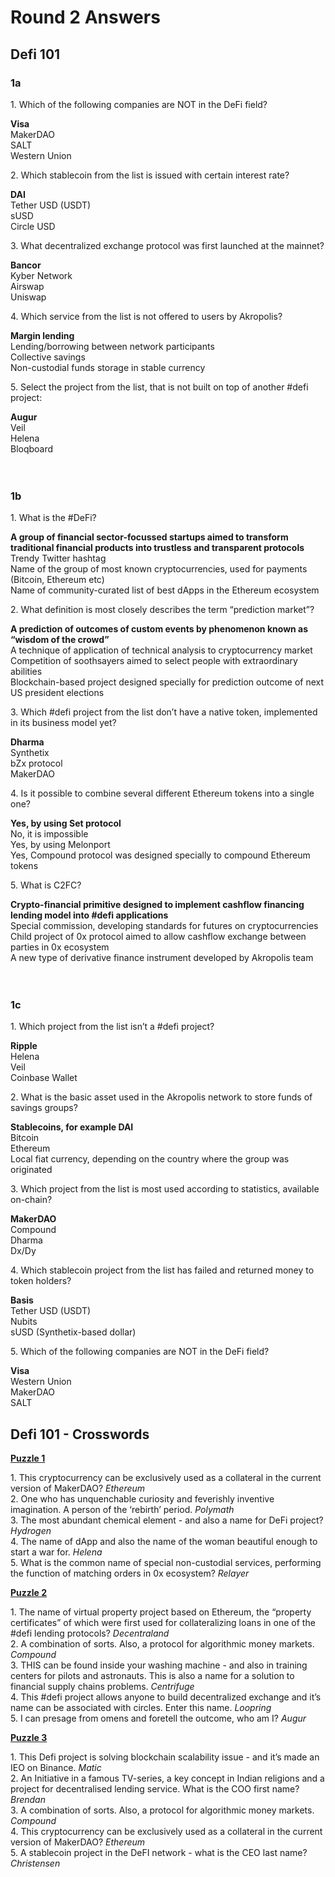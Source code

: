 ﻿# Round 2 Answers

## Defi 101

### **1a**

1\. Which of the following companies are NOT in the DeFi field?

**Visa**<br/>
MakerDAO<br/>
SALT<br/>
Western Union<br/>

2\. Which stablecoin from the list is issued with certain interest rate? 

**DAI**<br/>
Tether USD (USDT)<br/>
sUSD<br/>
Circle USD<br/>

3\. What decentralized exchange protocol was first launched at the mainnet?

**Bancor**<br/>
Kyber Network<br/>
Airswap<br/>
Uniswap<br/>

4\. Which service from the list is not offered to users by Akropolis? 

**Margin lending**<br/>
Lending/borrowing between network participants<br/>
Collective savings<br/>
Non-custodial funds storage in stable currency<br/>

5\. Select the project from the list, that is not built on top of another #defi project: 

**Augur**<br/>
Veil<br/>
Helena<br/>
Bloqboard<br/>
<br/>
<br/>

### **1b**

1\. What is the #DeFi?

**A group of financial sector-focussed startups aimed to transform traditional financial products into trustless and transparent protocols**<br/>
Trendy Twitter hashtag<br/>
Name of the group of most known cryptocurrencies, used for payments (Bitcoin, Ethereum etc)<br/>
Name of community-curated list of best dApps in the Ethereum ecosystem<br/>

2\. What definition is most closely describes the term “prediction market”? 

**A prediction of outcomes of custom events by phenomenon known as “wisdom of the crowd”**<br/>
A technique of application of technical analysis to cryptocurrency market<br/>
Сompetition of soothsayers aimed to select people with extraordinary abilities<br/>
Blockchain-based project designed specially for prediction outcome of next US president elections<br/>

3\. Which #defi project from the list don’t have a native token, implemented in its business model yet? 

**Dharma**<br/>
Synthetix<br/>
bZx protocol<br/>
MakerDAO<br/>

4\. Is it possible to combine several different Ethereum tokens into a single one?

**Yes, by using Set protocol**<br/>
No, it is impossible<br/>
Yes, by using Melonport<br/>
Yes, Compound protocol was designed specially to compound Ethereum tokens<br/>

5\. What is C2FC?

**Crypto-financial primitive designed to implement cashflow financing lending model into #defi applications**<br/>
Special commission, developing standards for futures on cryptocurrencies<br/>
Child project of 0x protocol aimed to allow cashflow exchange between parties in 0x ecosystem<br/>
A new type of derivative finance instrument developed by Akropolis team<br/>
<br/>
<br/>

### **1c**

1\. Which project from the list isn’t a #defi project?

**Ripple**<br/>
Helena<br/>
Veil<br/>
Coinbase Wallet<br/>

2\. What is the basic asset used in the Akropolis network to store funds of savings groups?

**Stablecoins, for example DAI**<br/>
Bitcoin<br/>
Ethereum<br/>
Local fiat currency, depending on the country where the group was originated<br/>

3\. Which project from the list is most used according to statistics, available on-chain?

**MakerDAO**<br/>
Compound<br/>
Dharma<br/>
Dx/Dy<br/>

4\. Which stablecoin project from the list has failed and returned money to token holders? 

**Basis**<br/>
Tether USD (USDT)<br/>
Nubits<br/>
sUSD (Synthetix-based dollar)<br/>

5\. Which of the following companies are NOT in the DeFi field?

**Visa**<br/>
Western Union<br/>
MakerDAO<br/>
SALT<br/>

## Defi 101 - Crosswords

[**Puzzle 1**](https://puzzel.org/en/crossword/play?p=-LeHtZoGlqjZO44SFamT)

1\. This cryptocurrency can be exclusively used as a collateral in the current version of MakerDAO? *Ethereum*<br/>
2\. One who has unquenchable curiosity and feverishly inventive imagination. A person of the ‘rebirth’ period. *Polymath*<br/>
3\. The most abundant chemical element - and also a name for DeFi project? *Hydrogen*<br/>
4\. The name of dApp and also the name of the woman beautiful enough to start a war for. *Helena*<br/>
5\. What is the common name of special non-custodial services, performing the function of matching orders in 0x ecosystem? *Relayer*<br/>


[**Puzzle 2**](https://puzzel.org/en/crossword/play?p=-LeIoyZkkI2HdSRgStgU)

1\. The name of virtual property project based on Ethereum, the “property certificates” of which were first used for collateralizing loans in one of the #defi lending protocols? *Decentraland*<br/> 
2\. A combination of sorts. Also, a protocol for algorithmic money markets. *Compound*<br/> 
3\. THIS can be found inside your washing machine - and also in training centers for pilots and astronauts. This is also a name for a solution to financial supply chains problems. *Centrifuge*<br/>
4\. This #defi project allows anyone to build decentralized exchange and it’s name can be associated with circles. Enter this name. *Loopring*<br/> 
5\. I can presage from omens and foretell the outcome, who am I? *Augur*<br/> 

[**Puzzle 3**](https://puzzel.org/en/crossword/play?p=-LhdiIjhcwwv7q2UBDeh) 

1\. This Defi project is solving blockchain scalability issue - and it’s made an IEO on Binance. *Matic*<br/>
2\. An Initiative in a famous TV-series, a key concept in Indian religions and a project for decentralised lending service. What is the COO first name? *Brendan*<br/> 
3\. A combination of sorts. Also, a protocol for algorithmic money markets. *Compound*<br/> 
4\. This cryptocurrency can be exclusively used as a collateral in the current version of MakerDAO? *Ethereum*<br/>
5\. A stablecoin project in the DeFI network - what is the CEO last name? *Christensen*<br/>
